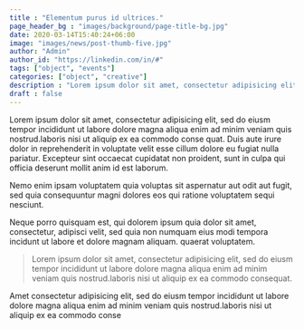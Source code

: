 ```yaml
---
title : "Elementum purus id ultrices."
page_header_bg : "images/background/page-title-bg.jpg"
date: 2020-03-14T15:40:24+06:00
image: "images/news/post-thumb-five.jpg"
author: "Admin"
author_id: "https://linkedin.com/in/#"
tags: ["object", "events"]
categories: ["object", "creative"]
description : "Lorem ipsum dolor sit amet, consectetur adipisicing elit. Maiores, velit."
draft : false
---
```


Lorem ipsum dolor sit amet, consectetur adipisicing elit, sed do eiusm tempor incididunt ut labore dolore magna aliqua enim ad minim veniam quis nostrud.laboris nisi ut aliquip ex ea commodo conse
quat. Duis aute irure dolor in reprehenderit in voluptate velit esse cillum dolore eu fugiat nulla pariatur. Excepteur sint occaecat cupidatat non proident, sunt in culpa qui officia deserunt mollit anim id est laborum.


Nemo enim ipsam voluptatem quia voluptas sit aspernatur aut odit aut fugit, sed quia consequuntur magni dolores eos qui ratione voluptatem sequi nesciunt. 


Neque porro quisquam est, qui dolorem ipsum quia dolor sit amet, consectetur, adipisci velit, sed quia non numquam eius modi tempora incidunt ut labore et dolore magnam aliquam.
quaerat voluptatem.


>Lorem ipsum dolor sit amet, consectetur adipisicing elit, sed do eiusm tempor incididunt ut labore dolore magna aliqua enim ad minim veniam quis nostrud.laboris nisi ut aliquip ex ea commodo consequat.

Amet consectetur adipisicing elit, sed do eiusm tempor incididunt ut labore dolore magna aliqua enim ad minim veniam quis nostrud.laboris nisi ut aliquip ex ea commodo conse
